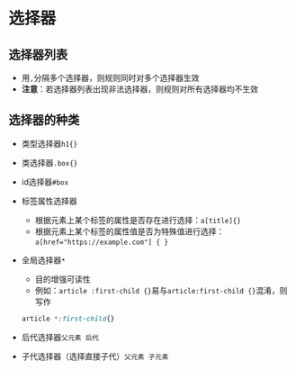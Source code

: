 # 选择器

## 选择器列表

- 用`,`分隔多个选择器，则规则同时对多个选择器生效
- **注意**：若选择器列表出现非法选择器，则规则对所有选择器均不生效

## 选择器的种类

- 类型选择器`h1{}`

- 类选择器`.box{}`

- id选择器`#box`

- 标签属性选择器

  - 根据元素上某个标签的属性是否存在进行选择：`a[title]{}`
  - 根据元素上某个标签的属性值是否为特殊值进行选择：`a[href="https://example.com"] { }`

- 全局选择器`*`

  - 目的增强可读性
  - 例如：`article :first-child {}`易与`article:first-child {}`混淆，则写作

  ```css
  article *:first-child{}
  ```

- 后代选择器`父元素 后代`

- 子代选择器（选择直接子代）`父元素 子元素`
